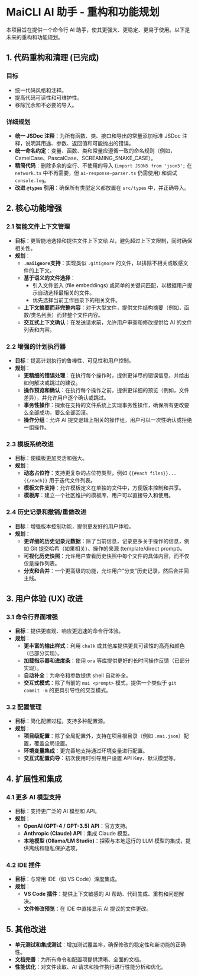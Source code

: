 # MaiCLI AI 助手 - 重构和功能规划

本项目旨在提供一个命令行 AI 助手，使其更强大、更稳定、更易于使用。以下是未来的重构和功能规划。

## 1. 代码重构和清理 (已完成)

### 目标

- 统一代码风格和注释。
- 提高代码可读性和可维护性。
- 移除冗余和不必要的导入。

### 详细规划

- **统一 JSDoc 注释**：为所有函数、类、接口和导出的常量添加标准 JSDoc 注释，说明其用途、参数、返回值和可能抛出的错误。
- **统一命名约定**：变量、函数、类和常量应遵循一致的命名规则（例如，CamelCase、PascalCase、SCREAMING_SNAKE_CASE）。
- **精简代码**：删除多余的空行、不使用的导入 (`import JSON5 from 'json5';` 在 `network.ts` 中不再需要，但 `ai-response-parser.ts` 仍需使用) 和调试 `console.log`。
- **改进 `@types` 引用**：确保所有类型定义都放置在 `src/types` 中，并正确导入。

## 2. 核心功能增强

### 2.1 智能文件上下文管理

- **目标**：更智能地选择和提供文件上下文给 AI，避免超过上下文限制，同时确保相关性。
- **规划**：
  - **`.maiignore`支持**：实现类似 `.gitignore` 的文件，以排除不相关或敏感文件的上下文。
  - **基于语义的文件选择**：
    - 引入文件嵌入 (file embeddings) 或简单的关键词匹配，以根据用户提示自动选择最相关的文件。
    - 优先选择当前工作目录下的相关文件。
  - **上下文摘要而非完整内容**：对于大型文件，提供文件结构摘要（例如，函数/类名列表）而非整个文件内容。
  - **交互式上下文确认**：在发送请求前，允许用户审查和修改提供给 AI 的文件列表和内容。

### 2.2 增强的计划执行器

- **目标**：提高计划执行的鲁棒性、可见性和用户控制。
- **规划**：
  - **更精细的错误处理**：在执行每个操作时，提供更详尽的错误信息，并给出如何解决或跳过的建议。
  - **操作预览和确认**：在执行每个操作之前，提供更详细的预览（例如，文件差异），并允许用户逐个确认或跳过。
  - **事务性操作**：探索在支持的文件系统上实现事务性操作，确保所有更改要么全部成功，要么全部回滚。
  - **操作分组**：允许 AI 提交逻辑上相关的操作组，用户可以一次性确认或拒绝一组操作。

### 2.3 模板系统改进

- **目标**：使模板更加灵活和强大。
- **规划**：
  - **动态占位符**：支持更复杂的占位符类型，例如 `{{#each files}}...{{/each}}` 用于迭代文件列表。
  - **模板文件支持**：允许模板定义在单独的文件中，方便版本控制和共享。
  - **模板库**：建立一个社区维护的模板库，用户可以直接导入和使用。

### 2.4 历史记录和撤销/重做改进

- **目标**：增强版本控制功能，提供更友好的用户体验。
- **规划**：
  - **更详细的历史记录元数据**：除了当前信息，记录更多关于操作的信息，例如 Git 提交哈希（如果相关）、操作的来源 (template/direct prompt)。
  - **可视化历史快照**：允许用户查看历史快照中每个文件的具体内容，而不仅仅是操作列表。
  - **分支和合并**：一个更高级的功能，允许用户“分支”历史记录，然后合并回主线。

## 3. 用户体验 (UX) 改进

### 3.1 命令行界面增强

- **目标**：提供更直观、响应更迅速的命令行体验。
- **规划**：
  - **更丰富的输出样式**：利用 `chalk` 或其他库提供更具可读性的高亮和颜色（已部分实现）。
  - **加载指示器和进度条**：使用 `ora` 等库提供更好的长时间操作反馈（已部分实现）。
  - **自动补全**：为命令和参数提供 shell 自动补全。
  - **交互式模式**：除了当前的 `mai <prompt>` 模式，提供一个类似于 `git commit -m` 的更具引导性的交互模式。

### 3.2 配置管理

- **目标**：简化配置过程，支持多种配置源。
- **规划**：
  - **项目级配置**：除了全局配置外，支持在项目根目录（例如 `.mai.json`）配置，覆盖全局设置。
  - **环境变量集成**：更完善地支持通过环境变量进行配置。
  - **交互式配置向导**：初次使用时引导用户设置 API Key、默认模型等。

## 4. 扩展性和集成

### 4.1 更多 AI 模型支持

- **目标**：支持更广泛的 AI 模型和 API。
- **规划**：
  - **OpenAI (GPT-4 / GPT-3.5) API**：官方支持。
  - **Anthropic (Claude) API**：集成 Claude 模型。
  - **本地模型 (Ollama/LM Studio)**：探索与本地运行的 LLM 模型的集成，提供离线和隐私保护选项。

### 4.2 IDE 插件

- **目标**：与常用 IDE（如 VS Code）深度集成。
- **规划**：
  - **VS Code 插件**：提供上下文敏感的 AI 帮助、代码生成、重构和问题解决。
  - **文件修改预览**：在 IDE 中直接显示 AI 提议的文件更改。

## 5. 其他改进

- **单元测试和集成测试**：增加测试覆盖率，确保修改的稳定性和新功能的正确性。
- **文档完善**：为所有命令和配置项提供清晰、全面的文档。
- **性能优化**：对文件读取、AI 请求和操作执行进行性能分析和优化。
